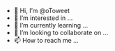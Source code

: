 - 👋 Hi, I’m @oToweet
- 👀 I’m interested in ...
- 🌱 I’m currently learning ...
- 💞️ I’m looking to collaborate on ...
- 📫 How to reach me ...

<!---
oToweet/oToweet is a ✨ special ✨ repository because its `README.md` (this file) appears on your GitHub profile.
You can click the Preview link to take a look at your changes.
--->
